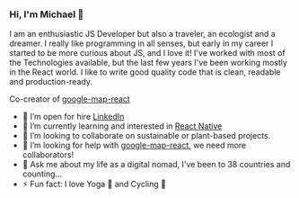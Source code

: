 ### Hi, I'm Michael 👋

I am an enthusiastic JS Developer but also a traveler, an ecologist and a dreamer. I really like programming in all senses, but early in my career I started to be more curious about JS, and I love it! I've worked with most of the Technologies available, but the last few years I've been working mostly in the React world. I like to write good quality code that is clean, readable and production-ready.

Co-creator of [google-map-react](https://github.com/google-map-react/google-map-react)

- 🔭 I’m open for hire [LinkedIn](https://www.linkedin.com/in/itsmichaeldiego/)
- 🌱 I’m currently learning and interested in [React Native](https://github.com/facebook/react-native)
- 👯 I’m looking to collaborate on sustainable or plant-based projects.
- 🤔 I’m looking for help with [google-map-react](https://github.com/google-map-react/google-map-react), we need more collaborators!
- 💬 Ask me about my life as a digital nomad, I've been to 38 countries and counting...
- ⚡ Fun fact: I love Yoga 🧘 and Cycling 🚴
